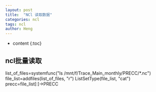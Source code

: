 ```yaml
---
layout: post
title:  "NCl 读取数据"
categories: ncl
tags: ncl 
author: Heng
---
```


* content
{:toc}

## ncl批量读取
list_of_files=systemfunc("ls /mnt/f/Trace_Main_monthly/PRECC/*.nc")
file_list=addfiles(list_of_files, "r")
ListSetType(file_list, "cat")
precc=file_list[:]->PRECC
